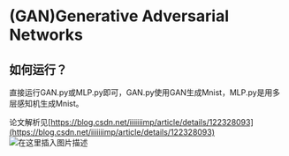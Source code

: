 # (GAN)Generative Adversarial Networks
## 如何运行？
直接运行GAN.py或MLP.py即可，GAN.py使用GAN生成Mnist，MLP.py是用多层感知机生成Mnist。

论文解析见[https://blog.csdn.net/iiiiiiimp/article/details/122328093](https://blog.csdn.net/iiiiiiimp/article/details/122328093)
![在这里插入图片描述](https://img-blog.csdnimg.cn/a78e3192c1e14a6ebed64d639fc69228.png?x-oss-process=image/watermark,type_d3F5LXplbmhlaQ,shadow_50,text_Q1NETiBAaWlpaWlpaW1w,size_20,color_FFFFFF,t_70,g_se,x_16)
